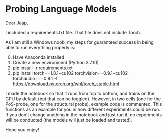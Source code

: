 # Probing Language Models

Dear Jaap,

I included a requirements.txt file. That file does not include Torch.

As I am still a Windows noob, my steps for guaranteed success in being able to run everything properly is:

0. Have Anaconda installed
1. Create a new environment (Python 3.7.10)
2. pip install -r requirements.txt
3. pip install torch==1.8.1+cu102 torchvision==0.9.1+cu102 torchaudio===0.8.1 -f https://download.pytorch.org/whl/torch_stable.html

I made the notebook so that it runs from top to bottom, and trains on the GPU by default (but that can be toggled). However, in two cells (one for the PoS-probe, one for the structural probe), example code is commented. This functions as an example for you in how different experiments could be run. If you don't change anything in the notebook and just run it, no experiments will be conducted (the models will just be loaded and tested).

Hope you enjoy!
